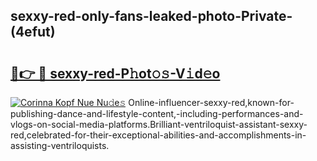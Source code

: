 ## sexxy-red-only-fans​-leaked-photo​-Private-(4efut)


# <h2><a href="https://mediaupload.pro?title=sexxy-red&ref=git">🔗👉 🔴 sexxy-red-P𝚑ot𝚘𝚜-V𝚒d𝚎o</a></h2>

[![Corinna Kopf Nue Nu𝚍e𝚜](https://i.imgur.com/0qMVB7G.gif)](https://mediaupload.pro?title=sexxy-red&ref=git)
Online-influencer-sexxy-red,known-for-publishing-dance-and-lifestyle-content,-including-performances-and-vlogs-on-social-media-platforms.Brilliant-ventriloquist-assistant-sexxy-red,celebrated-for-their-exceptional-abilities-and-accomplishments-in-assisting-ventriloquists.  